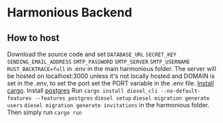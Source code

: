 # Harmonious Backend
## How to host
Download the source code and set `DATABASE_URL` `SECRET_KEY` `SENDING_EMAIL_ADDRESS` `SMTP_PASSWORD` `SMTP_SERVER` `SMTP_USERNAME` `RUST_BACKTRACE=full` in .env in the main harmonious folder.
The server will be hosted on localhost:3000 unless it's not locally hosted and DOMAIN is set in the .env, to set the port set the PORT variable in the .env file.
[Install cargo](https://doc.rust-lang.org/cargo/getting-started/installation.html). Install [postgres](https://www.postgresql.org/download/)
Run `cargo install diesel_cli --no-default-features --features postgres` `diesel setup` `diesel migration generate users` `diesel migration generate invitations` in the harmonious folder.
Then simply run `cargo run`
